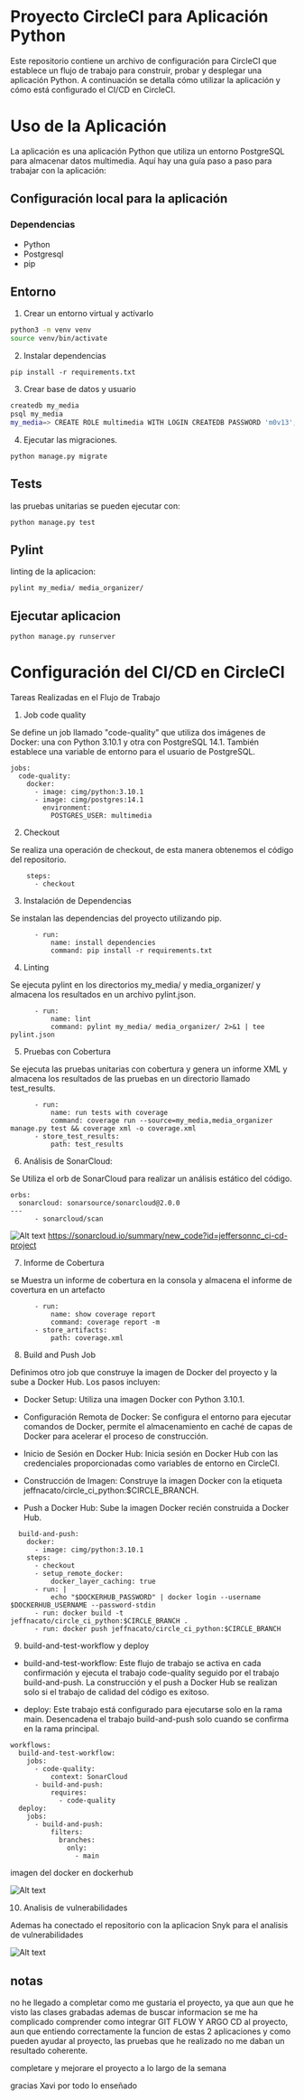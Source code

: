
# Proyecto CircleCI para Aplicación Python

Este repositorio contiene un archivo de configuración para CircleCI que establece un flujo de trabajo para construir, probar y desplegar una aplicación Python. A continuación se detalla cómo utilizar la aplicación y cómo está configurado el CI/CD en CircleCI.



# Uso de la Aplicación
La aplicación es una aplicación Python que utiliza un entorno PostgreSQL para almacenar datos multimedia. Aquí hay una guía paso a paso para trabajar con la aplicación:


## Configuración local para la aplicación

### Dependencias

- Python
- Postgresql
- pip

## Entorno

1. Crear un entorno virtual y actívarlo

```bash
python3 -m venv venv
source venv/bin/activate
```

2. Instalar dependencias

```
pip install -r requirements.txt
```

3. Crear base de datos y usuario 
```bash
createdb my_media
psql my_media
my_media=> CREATE ROLE multimedia WITH LOGIN CREATEDB PASSWORD 'm0v13';
```

4. Ejecutar las migraciones.

```
python manage.py migrate
```

##  Tests
las pruebas unitarias se pueden ejecutar con:

```
python manage.py test
```
## Pylint
linting de la aplicacion:

```
pylint my_media/ media_organizer/
```
## Ejecutar aplicacion
```
python manage.py runserver
```




# Configuración del CI/CD en CircleCI
Tareas Realizadas en el Flujo de Trabajo

1. Job code quality

Se define un job llamado "code-quality" que utiliza dos imágenes de Docker: una con Python 3.10.1 y otra con PostgreSQL 14.1. También establece una variable de entorno para el usuario de PostgreSQL.

```
jobs: 
  code-quality:
    docker:
      - image: cimg/python:3.10.1
      - image: cimg/postgres:14.1
        environment:
          POSTGRES_USER: multimedia
```



2. Checkout

Se realiza una operación de checkout, de esta manera obtenemos el código del repositorio.

```
    steps:
      - checkout
```

3.  Instalación de Dependencias


Se instalan las dependencias del proyecto utilizando pip.

```
      - run:
          name: install dependencies
          command: pip install -r requirements.txt
```

4. Linting

 Se ejecuta pylint en los directorios my_media/ y media_organizer/ y almacena los resultados en un archivo pylint.json. 

```
      - run:
          name: lint
          command: pylint my_media/ media_organizer/ 2>&1 | tee pylint.json
```



5. Pruebas con Cobertura

Se ejecuta las pruebas unitarias con cobertura y genera un informe XML y almacena los resultados de las pruebas en un directorio llamado test_results.

```
      - run:
          name: run tests with coverage
          command: coverage run --source=my_media,media_organizer manage.py test && coverage xml -o coverage.xml
      - store_test_results:
          path: test_results        
```


6. Análisis de SonarCloud:

Se Utiliza el orb de SonarCloud para realizar un análisis estático del código.
```
orbs:
  sonarcloud: sonarsource/sonarcloud@2.0.0
---
      - sonarcloud/scan
```
![Alt text](<Captura desde 2023-12-10 23-21-46.png>)
https://sonarcloud.io/summary/new_code?id=jeffersonnc_ci-cd-project

7. Informe de Cobertura

 se Muestra un informe de cobertura en la consola y almacena el informe de covertura en un artefacto
```
      - run:
          name: show coverage report
          command: coverage report -m
      - store_artifacts:
          path: coverage.xml

```


8. Build and Push Job

Definimos otro job que construye la imagen de Docker del proyecto y la sube a Docker Hub. Los pasos incluyen:

- Docker Setup:
 Utiliza una imagen Docker con Python 3.10.1.

- Configuración Remota de Docker:
 Se configura el entorno para ejecutar comandos de Docker, permite el almacenamiento en caché de capas de Docker para acelerar el proceso de construcción.

- Inicio de Sesión en Docker Hub:
 Inicia sesión en Docker Hub con las credenciales proporcionadas como variables de entorno en CircleCI.

- Construcción de Imagen: Construye la imagen Docker con la etiqueta jeffnacato/circle_ci_python:$CIRCLE_BRANCH.

- Push a Docker Hub: Sube la imagen Docker recién construida a Docker Hub.
```
  build-and-push:
    docker:
      - image: cimg/python:3.10.1
    steps:
      - checkout
      - setup_remote_docker:
          docker_layer_caching: true
      - run: |
          echo "$DOCKERHUB_PASSWORD" | docker login --username $DOCKERHUB_USERNAME --password-stdin
      - run: docker build -t jeffnacato/circle_ci_python:$CIRCLE_BRANCH .
      - run: docker push jeffnacato/circle_ci_python:$CIRCLE_BRANCH
```

9. build-and-test-workflow y deploy


- build-and-test-workflow: Este flujo de trabajo se activa en cada confirmación y ejecuta el trabajo code-quality seguido por el trabajo build-and-push. La construcción y el push a Docker Hub se realizan solo si el trabajo de calidad del código es exitoso.

- deploy: Este trabajo está configurado para ejecutarse solo en la rama main. Desencadena el trabajo build-and-push solo cuando se confirma en la rama principal.

```
workflows:
  build-and-test-workflow:
    jobs:
      - code-quality:
          context: SonarCloud
      - build-and-push:
          requires:
            - code-quality
  deploy:
    jobs:
      - build-and-push:
          filters:
            branches:
              only:
                - main

```

imagen del docker en dockerhub

![Alt text](<Captura desde 2023-12-10 23-48-23.png>)

10. Analisis de vulnerabilidades

Ademas ha conectado el repositorio con la aplicacion Snyk para el analisis de vulnerabilidades

![Alt text](<Captura desde 2023-12-10 23-40-31.png>)


## notas

no he llegado a completar como me gustaria el proyecto, ya que aun que he visto las clases grabadas ademas de buscar informacion se me ha complicado comprender como integrar GIT FLOW Y ARGO CD al proyecto, aun que entiendo correctamente la funcion de estas 2 aplicaciones y como pueden ayudar al proyecto, las pruebas que he realizado no me daban un resultado coherente.

completare y mejorare el proyecto a lo largo de la semana

gracias Xavi por todo lo enseñado










